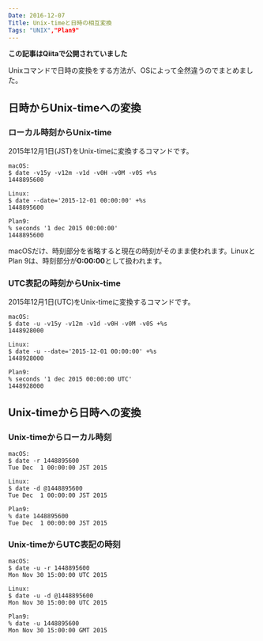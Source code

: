 ```yaml
---
Date: 2016-12-07
Title: Unix-timeと日時の相互変換
Tags: "UNIX","Plan9"
---
```


**この記事はQiitaで公開されていました**

Unixコマンドで日時の変換をする方法が、OSによって全然違うのでまとめました。

## 日時からUnix-timeへの変換

### ローカル時刻からUnix-time

2015年12月1日(JST)をUnix-timeに変換するコマンドです。

```
macOS:
$ date -v15y -v12m -v1d -v0H -v0M -v0S +%s
1448895600

Linux:
$ date --date='2015-12-01 00:00:00' +%s
1448895600

Plan9:
% seconds '1 dec 2015 00:00:00'
1448895600
```

macOSだけ、時刻部分を省略すると現在の時刻がそのまま使われます。LinuxとPlan 9は、時刻部分が**0:00:00**として扱われます。

### UTC表記の時刻からUnix-time

2015年12月1日(UTC)をUnix-timeに変換するコマンドです。

```
macOS:
$ date -u -v15y -v12m -v1d -v0H -v0M -v0S +%s
1448928000

Linux:
$ date -u --date='2015-12-01 00:00:00' +%s
1448928000

Plan9:
% seconds '1 dec 2015 00:00:00 UTC'
1448928000
```

## Unix-timeから日時への変換

### Unix-timeからローカル時刻

```
macOS:
$ date -r 1448895600
Tue Dec  1 00:00:00 JST 2015

Linux:
$ date -d @1448895600
Tue Dec  1 00:00:00 JST 2015

Plan9:
% date 1448895600
Tue Dec  1 00:00:00 JST 2015
```

### Unix-timeからUTC表記の時刻

```
macOS:
$ date -u -r 1448895600
Mon Nov 30 15:00:00 UTC 2015

Linux:
$ date -u -d @1448895600
Mon Nov 30 15:00:00 UTC 2015

Plan9:
% date -u 1448895600
Mon Nov 30 15:00:00 GMT 2015
```

